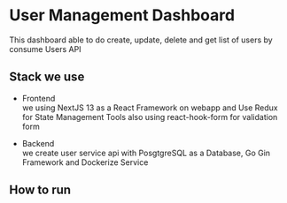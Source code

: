 # User Management Dashboard
This dashboard able to do create, update, delete and get list of users by consume Users API

## Stack we use
- Frontend <br />
we using NextJS 13 as a React Framework on webapp and Use Redux for State Management Tools also using react-hook-form for validation form

- Backend <br />
we create user service api with PosgtgreSQL as a Database, Go Gin Framework and Dockerize Service


## How to run
